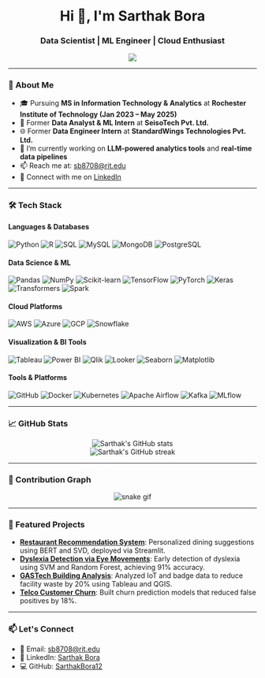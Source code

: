 <h1 align="center">Hi 👋, I'm Sarthak Bora</h1>
<h3 align="center">Data Scientist | ML Engineer | Cloud Enthusiast</h3>

<p align="center">
  <a href="https://github.com/SarthakBora12">
    <img src="https://readme-typing-svg.herokuapp.com?lines=MS+in+IT+%26+Analytics+@+RIT;Data+Science+%7C+ML+%7C+Cloud+%7C+Visualization;Always+learning+new+things&center=true&width=500&height=50">
  </a>
</p>

---

### 🧠 About Me

- 🎓 Pursuing **MS in Information Technology & Analytics** at **Rochester Institute of Technology (Jan 2023 – May 2025)**
- 💼 Former **Data Analyst & ML Intern** at **SeisoTech Pvt. Ltd.**
- 🌐 Former **Data Engineer Intern** at **StandardWings Technologies Pvt. Ltd.**
- 🔭 I’m currently working on **LLM-powered analytics tools** and **real-time data pipelines**
- 📫 Reach me at: [sb8708@rit.edu](mailto:sb8708@rit.edu)
- 💼 Connect with me on [LinkedIn](https://www.linkedin.com/in/sarthakbora)

---

### 🛠️ Tech Stack

#### Languages & Databases
![Python](https://img.shields.io/badge/Python-3776AB?style=flat&logo=python&logoColor=white)
![R](https://img.shields.io/badge/R-276DC3?style=flat&logo=r&logoColor=white)
![SQL](https://img.shields.io/badge/SQL-4479A1?style=flat&logo=postgresql&logoColor=white)
![MySQL](https://img.shields.io/badge/MySQL-4479A1?style=flat&logo=mysql&logoColor=white)
![MongoDB](https://img.shields.io/badge/MongoDB-47A248?style=flat&logo=mongodb&logoColor=white)
![PostgreSQL](https://img.shields.io/badge/PostgreSQL-336791?style=flat&logo=postgresql&logoColor=white)

#### Data Science & ML
![Pandas](https://img.shields.io/badge/Pandas-150458?style=flat&logo=pandas&logoColor=white)
![NumPy](https://img.shields.io/badge/NumPy-013243?style=flat&logo=numpy&logoColor=white)
![Scikit-learn](https://img.shields.io/badge/Scikit--learn-F7931E?style=flat&logo=scikit-learn&logoColor=white)
![TensorFlow](https://img.shields.io/badge/TensorFlow-FF6F00?style=flat&logo=tensorflow&logoColor=white)
![PyTorch](https://img.shields.io/badge/PyTorch-EE4C2C?style=flat&logo=pytorch&logoColor=white)
![Keras](https://img.shields.io/badge/Keras-D00000?style=flat&logo=keras&logoColor=white)
![Transformers](https://img.shields.io/badge/Transformers-FF6F00?style=flat&logo=transformers&logoColor=white)
![Spark](https://img.shields.io/badge/Spark-E25A1C?style=flat&logo=apache-spark&logoColor=white)

#### Cloud Platforms
![AWS](https://img.shields.io/badge/AWS-232F3E?style=flat&logo=amazon-aws&logoColor=white)
![Azure](https://img.shields.io/badge/Azure-0078D4?style=flat&logo=microsoft-azure&logoColor=white)
![GCP](https://img.shields.io/badge/GCP-4285F4?style=flat&logo=google-cloud&logoColor=white)
![Snowflake](https://img.shields.io/badge/Snowflake-29B5E8?style=flat&logo=snowflake&logoColor=white)

#### Visualization & BI Tools
![Tableau](https://img.shields.io/badge/Tableau-E97627?style=flat&logo=tableau&logoColor=white)
![Power BI](https://img.shields.io/badge/Power%20BI-F2C811?style=flat&logo=power-bi&logoColor=black)
![Qlik](https://img.shields.io/badge/Qlik-009845?style=flat&logo=qlik&logoColor=white)
![Looker](https://img.shields.io/badge/Looker-4285F4?style=flat&logo=looker&logoColor=white)
![Seaborn](https://img.shields.io/badge/Seaborn-3776AB?style=flat&logo=python&logoColor=white)
![Matplotlib](https://img.shields.io/badge/Matplotlib-11557C?style=flat&logo=python&logoColor=white)

#### Tools & Platforms
![GitHub](https://img.shields.io/badge/GitHub-181717?style=flat&logo=github&logoColor=white)
![Docker](https://img.shields.io/badge/Docker-2496ED?style=flat&logo=docker&logoColor=white)
![Kubernetes](https://img.shields.io/badge/Kubernetes-326CE5?style=flat&logo=kubernetes&logoColor=white)
![Apache Airflow](https://img.shields.io/badge/Apache%20Airflow-017CEE?style=flat&logo=apache-airflow&logoColor=white)
![Kafka](https://img.shields.io/badge/Kafka-231F20?style=flat&logo=apache-kafka&logoColor=white)
![MLflow](https://img.shields.io/badge/MLflow-0194E2?style=flat&logo=mlflow&logoColor=white)

---

### 📈 GitHub Stats

<p align="center">
  <img src="https://github-readme-stats.vercel.app/api?username=SarthakBora12&show_icons=true&theme=radical" alt="Sarthak's GitHub stats" />
  <br/>
  <img src="https://github-readme-streak-stats.herokuapp.com/?user=SarthakBora12&theme=radical" alt="Sarthak's GitHub streak" />
</p>

---

### 🐍 Contribution Graph

<p align="center">
  <img src="https://github.com/SarthakBora12/SarthakBora12/blob/output/github-contribution-grid-snake.svg" alt="snake gif" />
</p>

---

### 📌 Featured Projects

- [**Restaurant Recommendation System**](https://github.com/SarthakBora12/restaurant-recommender): Personalized dining suggestions using BERT and SVD, deployed via Streamlit.
- [**Dyslexia Detection via Eye Movements**](https://github.com/SarthakBora12/dyslexia-detector): Early detection of dyslexia using SVM and Random Forest, achieving 91% accuracy.
- [**GASTech Building Analysis**](https://github.com/SarthakBora12/gastech-analytics): Analyzed IoT and badge data to reduce facility waste by 20% using Tableau and QGIS.
- [**Telco Customer Churn**](https://github.com/SarthakBora12/telco-churn-prediction): Built churn prediction models that reduced false positives by 18%.

---

### 📫 Let's Connect

- 📧 Email: [sb8708@rit.edu](mailto:sb8708@rit.edu)
- 💼 LinkedIn: [Sarthak Bora](https://www.linkedin.com/in/sarthakbora)
- 💻 GitHub: [SarthakBora12](https://github.com/SarthakBora12)
